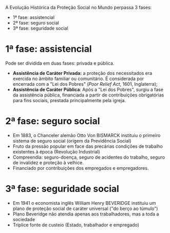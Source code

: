 
A Evolução Histórica da Proteção Social no Mundo perpassa 3 fases:
- 1ª fase: assistencial
- 2ª fase: seguro social
- 3ª fase: seguridade social

# 1ª fase: assistencial
Pode ser dividida em duas fases: privada e pública.
- **Assistência de Caráter Privada:** a proteção dos necessitados era exercida no âmbito familiar ou comunitário. É considerada por encerrada com a "Lei dos Pobres" (*Poor Relief Act*, 1601, Inglaterra);
- **Assistência de Caráter Pública**: Após a "Lei dos Pobres", surgiu a fase da assistência pública, financiada a partir de contribuições obrigatórias para fins sociais, prestada principalmente pela igreja.

# 2ª fase: seguro social
- Em 1883, o Chanceler alemão Otto Von BISMARCK instituiu o primeiro sistema de seguro social (origem da Previdência Social)
- Fruto da pressão popular em face das precárias condições de trabalho existentes à época (Revolução Industrial)
- Compreendia: seguro-doença, seguro de acidentes do trabalho, seguro de invalidez e proteção à velhice.
- Financiado por contribuições dos empregados e empregadores.

# 3ª fase: seguridade social
- Em 1941 o economista inglês William Henry BEVERIDGE instituiu um plano de proteção social de caráter universal ("do berço ao túmulo")
- Plano Beveridge não atendia apenas aos trabalhadores, mas a toda a sociedade
- Tríplice fonte de custeio (Estado, trabalhador e empregado)

